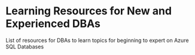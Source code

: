 # Learning Resources for New and Experienced DBAs

List of resources for DBAs to learn topics for beginning to expert on Azure SQL Databases
